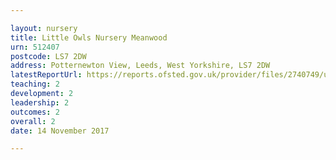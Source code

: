 ```yaml
---

layout: nursery
title: Little Owls Nursery Meanwood
urn: 512407
postcode: LS7 2DW
address: Potternewton View, Leeds, West Yorkshire, LS7 2DW
latestReportUrl: https://reports.ofsted.gov.uk/provider/files/2740749/urn/512407.pdf
teaching: 2
development: 2
leadership: 2
outcomes: 2
overall: 2
date: 14 November 2017

---
```

